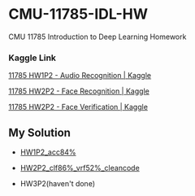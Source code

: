 # CMU-11785-IDL-HW
CMU 11785 Introduction to Deep Learning Homework


### Kaggle Link
[11785 HW1P2 - Audio Recognition | Kaggle](https://www.kaggle.com/competitions/11785-hw1p2-s24/)

[11785 HW2P2 - Face Recognition | Kaggle](https://www.kaggle.com/competitions/11785-hw2p2-face-recognition)

[11785 HW2P2 - Face Verification | Kaggle](https://www.kaggle.com/competitions/11785-hw2p2-face-verification)

## My Solution
* [HW1P2_acc84%](https://colab.research.google.com/drive/1xPVMykrCR76U4gVO_WNzg8ZGDjzJT2nN?usp=sharing)

* [HW2P2_clf86%_vrf52%_cleancode](https://colab.research.google.com/drive/13C1LRypsb6JGAmQICymxIZHtmUMkDDuX?usp=sharing)

* HW3P2(haven't done)
